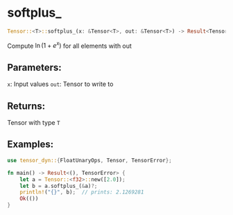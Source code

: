# softplus_
```rust
Tensor::<T>::softplus_(x: &Tensor<T>, out: &Tensor<T>) -> Result<Tensor<T>, TensorError>
```
Compute $\ln(1 + e^x)$ for all elements with out

## Parameters:
`x`: Input values
`out`: Tensor to write to

## Returns:
Tensor with type `T`

## Examples:
```rust
use tensor_dyn::{FloatUnaryOps, Tensor, TensorError};

fn main() -> Result<(), TensorError> {
    let a = Tensor::<f32>::new([2.0]);
    let b = a.softplus_(&a)?;
    println!("{}", b);  // prints: 2.1269281
    Ok(())
}
```